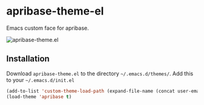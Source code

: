 # apribase-theme-el

Emacs custom face for apribase.

![apribase-theme.el](https://farm4.staticflickr.com/3690/8808034538_f3ef9262d2_z.jpg) 

## Installation

Download `apribase-theme.el` to the directory `~/.emacs.d/themes/`.
Add this to your `~/.emacs.d/init.el`

```lisp
(add-to-list 'custom-theme-load-path (expand-file-name (concat user-emacs-directory "themes")))
(load-theme 'apribase t)
```

